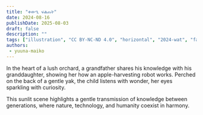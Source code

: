 ```yaml
---
title: "ቀውዒ ፍልጠት"
date: 2024-08-16
publishDate: 2025-08-03
draft: false
description: ""
tags: ["illustration", "CC BY-NC-ND 4.0", "horizontal", "2024-wat", "farming", "people", "animals", "fantastical"]
authors:
 - yuuna-maiko
---
```


In the heart of a lush orchard, a grandfather shares his knowledge with his granddaughter, showing her how an apple-harvesting robot works.
Perched on the back of a gentle yak, the child listens with wonder, her eyes sparkling with curiosity.

This sunlit scene highlights a gentle transmission of knowledge between generations, where nature, technology, and humanity coexist in harmony.
